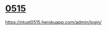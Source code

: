 # [0515](https://ntust0515.herokuapp.com/admin/login/)
https://ntust0515.herokuapp.com/admin/login/
